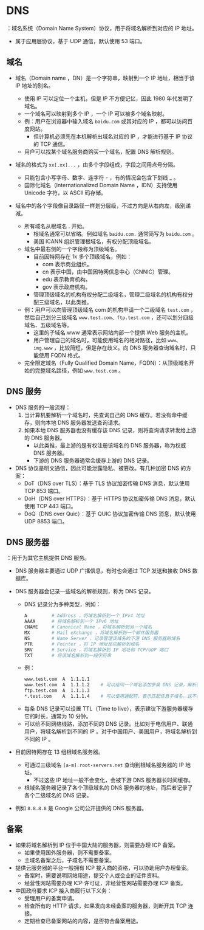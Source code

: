 # DNS

：域名系统（Domain Name System）协议，用于将域名解析到对应的 IP 地址。
- 属于应用层协议，基于 UDP 通信，默认使用 53 端口。

## 域名

- 域名（Domain name ，DN）是一个字符串，映射到一个 IP 地址，相当于该 IP 地址的别名。
  - 使用 IP 可以定位一个主机，但是 IP 不方便记忆，因此 1980 年代发明了域名。
  - 一个域名可以映射到多个 IP ，一个 IP 可以被多个域名映射。
  - 例：用户在浏览器中输入域名 `baidu.com` 或其对应的 IP ，都可以访问百度网站。
    - 但计算机必须先在本机解析出域名对应的 IP ，才能进行基于 IP 协议的 TCP 通信。
  - 用户可以找某个域名服务商购买一个域名，配置 DNS 解析规则。

- 域名的格式为 `xx[.xx]...` ，由多个字段组成，字段之间用点号分隔。
  - 只能包含小写字母、数字、连字符 - ，有的情况会包含下划线 _ 。
  - 国际化域名（Internationalized Domain Name ，IDN）支持使用 Unicode 字符，以 ASCII 码存储。

- 域名中的各个字段像目录路径一样划分层级，不过方向是从右向左，级别递减。
  - 所有域名从根域名 . 开始。
    - 根域名通常可以省略。例如域名 `baidu.com.` 通常简写为 `baidu.com` 。
    - 美国 ICANN 组织管理根域名，有权分配顶级域名。
  - 域名中最右侧的一个字段称为顶级域名。
    - 目前因特网存在 1k 多个顶级域名，例如：
      - com 表示商业组织。
      - cn 表示中国，由中国因特网信息中心（CNNIC）管理。
      - edu 表示教育机构。
      - gov 表示政府机构。
    - 管理顶级域名的机构有权分配二级域名，管理二级域名的机构有权分配三级域名，以此类推。
  - 例：用户可以向管理顶级域名 com 的机构申请一个二级域名 `test.com` ，然后自己划分三级域名 `www.test.com`、`ftp.test.com` ，还可以划分四级域名、五级域名等。
    - 这里的子域名 www 通常表示网站内部一个提供 Web 服务的主机。
    - 用户管理自己的域名时，可能使用域名的相对路径，比如 `www`、`img.www` ，比较简短，但是存在歧义。向 DNS 服务器查询域名时，只能使用 FQDN 格式。
  - 完全限定域名（Fully Qualified Domain Name，FQDN）：从顶级域名开始的完整域名路径，例如 `www.test.com` 。

## DNS 服务

- DNS 服务的一般流程：
  1. 当计算机要解析一个域名时，先查询自己的 DNS 缓存。若没有命中缓存，则向本地 DNS 服务器发送查询请求。
  2. 如果本地 DNS 服务器也没有缓存该 DNS 记录，则将查询请求转发给上游的 DNS 服务器。
      - 以此类推，最上游的是有权注册该域名的 DNS 服务器，称为权威 DNS 服务器。
      - 下游的 DNS 服务器通常会缓存上游的 DNS 记录。
- DNS 协议是明文通信，因此可能泄露隐私、被篡改。有几种加密 DNS 的方案：
  - DoT（DNS over TLS）：基于 TLS 协议加密传输 DNS 消息，默认使用 TCP 853 端口。
  - DoH（DNS over HTTPS）：基于 HTTPS 协议加密传输 DNS 消息，默认使用 TCP 443 端口。
  - DoQ（DNS over Quic）：基于 QUIC 协议加密传输 DNS 消息，默认使用 UDP 8853 端口。

## DNS 服务器

：用于为其它主机提供 DNS 服务。
- DNS 服务器主要通过 UDP 广播信息，有时也会通过 TCP 发送和接收 DNS 数据库。
- DNS 服务器会记录一些域名的解析规则，称为 DNS 记录。
  - DNS 记录分为多种类型，例如：
    ```sh
    A         # Address ，将域名解析到一个 IPv4 地址
    AAAA      # 将域名解析到一个 IPv6 地址
    CNAME     # Canonical Name ，将域名解析到另一个域名
    MX        # Mail eXchange ，将域名解析到一个邮件服务器
    NS        # Name Server ，记录管理该域名的下游 DNS 服务器的域名
    PTR       # Pointer ，将 IP 地址反向解析到域名
    SRV       # Service ，将域名解析到 IP 地址和 TCP/UDP 端口
    TXT       # 将该域名解析到一段字符串
    ```
  - 例：
    ```sh
    www.test.com  A  1.1.1.1
    www.test.com  A  1.1.1.2    # 可以给同一个域名添加多条 DNS 记录，解析到多个 IP 地址，然后根据权重随机生效，实现负载均衡
    ftp.test.com  A  1.1.1.3
    *.test.com    A  1.1.1.4    # 可以使用通配符，表示匹配任意子域名。这不会匹配主域名 test.com
    ```
  - 每条 DNS 记录可以设置 TTL（Time to live），表示建议下游服务器缓存它的时长，通常为 10 分钟。
  - 可以给不同网络线路，添加不同的 DNS 记录。比如对于电信用户、联通用户，将域名解析到不同的 IP 。对于中国用户、美国用户，将域名解析到不同的 IP 。

- 目前因特网存在 13 组根域名服务器。
  - 可通过三级域名 `[a-m].root-servers.net` 查询到根域名服务器的 IP 地址。
    - 不过这些 IP 地址一般不会变化，会被下游 DNS 服务器长时间缓存。
  - 根域名服务器记录了各个顶级域名的 DNS 服务器的地址，而后者记录了各个二级域名的 DNS 记录。

- 例如 `8.8.8.8` 是 Google 公司公开提供的 DNS 服务器。

## 备案

- 如果将域名解析到 IP 位于中国大陆的服务器，则需要办理 ICP 备案。
  - 如果使用国外服务器，则不需要备案。
  - 主域名备案之后，子域名不需要备案。
- 提供云服务器的平台一般拥有 ICP 接入商的资格，可以协助用户办理备案。
  - 备案时，需要说明网站用途，提交个人或企业的证件资料。
  - 经营性网站需要办理 ICP 许可证，非经营性网站需要办理 ICP 备案。
- 中国政府要求 ICP 接入商履行以下义务：
  - 受理用户的备案申请。
  - 检查所有的 HTTP 请求，如果发向未经备案的服务器，则断开其 TCP 连接。
  - 定期检查已备案网站的内容，是否符合备案用途。

